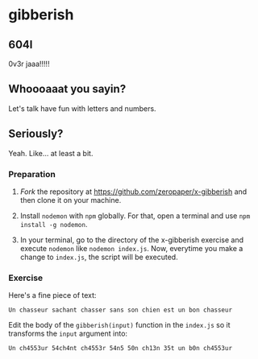 # gibberish

## 604l

0v3r jaaa!!!!!

## Whoooaaat you sayin?

Let's talk have fun with letters and numbers.

## Seriously?

Yeah.
Like... at least a bit.

### Preparation

1. _Fork_ the repository at https://github.com/zeropaper/x-gibberish and
then clone it on your machine.

2. Install `nodemon` with `npm` globally. For that, open a terminal and 
use `npm install -g nodemon`.

3. In your terminal, go to the directory of the x-gibberish exercise and
execute `nodemon` like `nodemon index.js`. Now, everytime you make a
change to `index.js`, the script will be executed.

### Exercise

Here's a fine piece of text:

`Un chasseur sachant chasser sans son chien est un bon chasseur`

Edit the body of the `gibberish(input)` function in the `index.js`
so it transforms the `input` argument into:

`Un ch4553ur 54ch4nt ch4553r 54n5 50n ch13n 35t un b0n ch4553ur`

